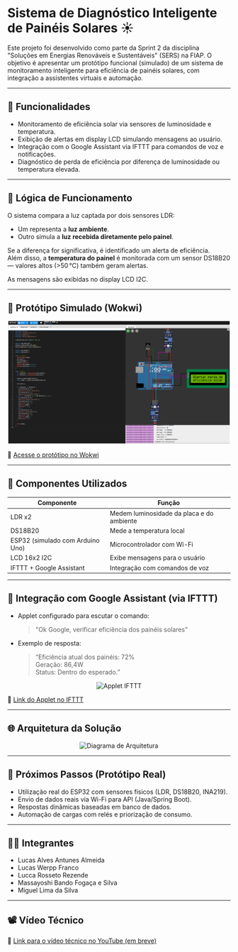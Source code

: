 # Sistema de Diagnóstico Inteligente de Painéis Solares ☀️

Este projeto foi desenvolvido como parte da Sprint 2 da disciplina "Soluções em Energias Renováveis e Sustentáveis" (SERS) na FIAP. O objetivo é apresentar um protótipo funcional (simulado) de um sistema de monitoramento inteligente para eficiência de painéis solares, com integração a assistentes virtuais e automação.

---

## 📌 Funcionalidades

- Monitoramento de eficiência solar via sensores de luminosidade e temperatura.
- Exibição de alertas em display LCD simulando mensagens ao usuário.
- Integração com o Google Assistant via IFTTT para comandos de voz e notificações.
- Diagnóstico de perda de eficiência por diferença de luminosidade ou temperatura elevada.

---

## 🧠 Lógica de Funcionamento

O sistema compara a luz captada por dois sensores LDR:
- Um representa a **luz ambiente**.
- Outro simula a **luz recebida diretamente pelo painel**.

Se a diferença for significativa, é identificado um alerta de eficiência.  
Além disso, a **temperatura do painel** é monitorada com um sensor DS18B20 — valores altos (>50 °C) também geram alertas.

As mensagens são exibidas no display LCD I2C.

---

## 🧪 Protótipo Simulado (Wokwi)

<p align="center">
  <img src="imagens/wokwi_screenshot.png" alt="Circuito Wokwi" width="500"/>
</p>

🔗 [Acesse o protótipo no Wokwi](https://wokwi.com/projects/433929504230076417)

---

## 🔧 Componentes Utilizados

| Componente | Função |
|-----------|--------|
| LDR x2 | Medem luminosidade da placa e do ambiente |
| DS18B20 | Mede a temperatura local |
| ESP32 (simulado com Arduino Uno) | Microcontrolador com Wi-Fi |
| LCD 16x2 I2C | Exibe mensagens para o usuário |
| IFTTT + Google Assistant | Integração com comandos de voz |

---

## 🎤 Integração com Google Assistant (via IFTTT)

- Applet configurado para escutar o comando:
  > "Ok Google, verificar eficiência dos painéis solares"

- Exemplo de resposta:
  > “Eficiência atual dos painéis: 72%  
  > Geração: 86,4W  
  > Status: Dentro do esperado.”

<p align="center">
  <img src="ifttt/applet_ifttt_exemplo.png" alt="Applet IFTTT" width="400"/>
</p>

🔗 [Link do Applet no IFTTT](https://ift.tt/C5Ts0mn)

---

## 🌐 Arquitetura da Solução

<p align="center">
  <img src="arquitetura.png" alt="Diagrama de Arquitetura" width="600"/>
</p>

---

## 🚀 Próximos Passos (Protótipo Real)

- Utilização real do ESP32 com sensores físicos (LDR, DS18B20, INA219).
- Envio de dados reais via Wi-Fi para API (Java/Spring Boot).
- Respostas dinâmicas baseadas em banco de dados.
- Automação de cargas com relés e priorização de consumo.

---

## 👨‍💻 Integrantes

- Lucas Alves Antunes Almeida
- Lucas Werpp Franco
- Lucca Rosseto Rezende
- Massayoshi Bando Fogaça e Silva
- Miguel Lima da Silva

---

## 📽️ Vídeo Técnico

🔗 [Link para o vídeo técnico no YouTube (em breve)](https://youtube.com)

